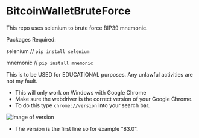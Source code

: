 # BitcoinWalletBruteForce
This repo uses selenium to brute force BIP39 mnemonic.

Packages Required:

selenium  // ```pip install selenium```

mnemonic // ```pip install mnemonic```

This is to be USED for EDUCATIONAL purposes. Any unlawful activities are not my fault.

- This will only work on Windows with Google Chrome
- Make sure the webdriver is the correct version of your Google Chrome.
- To do this type ```chrome://version``` into your search bar.

![Image of version](https://jjlawson.co.uk/images/version.PNG)

- The version is the first line so for example "83.0".
